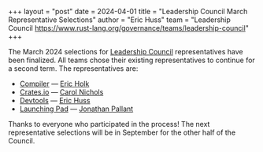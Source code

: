 +++
layout = "post"
date = 2024-04-01
title = "Leadership Council March Representative Selections"
author = "Eric Huss"
team = "Leadership Council <https://www.rust-lang.org/governance/teams/leadership-council>"
+++

The March 2024 selections for [Leadership Council] representatives have been finalized. All teams chose their existing representatives to continue for a second term. The representatives are:

* [Compiler] — [Eric Holk]
* [Crates.io] — [Carol Nichols]
* [Devtools] — [Eric Huss]
* [Launching Pad] — [Jonathan Pallant]

[Leadership Council]: https://www.rust-lang.org/governance/teams/leadership-council
[compiler]: https://www.rust-lang.org/governance/teams/compiler
[crates.io]: https://www.rust-lang.org/governance/teams/crates-io
[devtools]: https://www.rust-lang.org/governance/teams/dev-tools
[launching pad]: https://forge.rust-lang.org/governance/council.html#the-launching-pad-top-level-team
[Eric Holk]: https://github.com/eholk
[Carol Nichols]: https://github.com/carols10cents
[Eric Huss]: https://github.com/ehuss
[Jonathan Pallant]: https://github.com/jonathanpallant

Thanks to everyone who participated in the process! The next representative selections will be in September for the other half of the Council.
